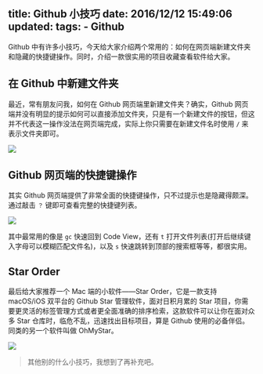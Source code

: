 title: Github 小技巧
date: 2016/12/12 15:49:06
updated: 
tags:
    - Github
---

Github 中有许多小技巧，今天给大家介绍两个常用的：如何在网页端新建文件夹和隐藏的快捷键操作。同时，介绍一款很实用的项目收藏查看软件给大家。

<!--more-->

## 在 Github 中新建文件夹

最近，常有朋友问我，如何在 Github  网页端里新建文件夹？确实，Github 网页端并没有明显的提示如何可以直接添加文件夹，只是有一个新建文件的按钮，但这并不代表这一操作没法在网页端完成，实际上你只需要在新建文件名时使用 `/` 来表示文件夹即可。

![](https://thumbs.gfycat.com/HardWideeyedHyrax-size_restricted.gif)

## Github 网页端的快捷键操作

其实 Github 网页端提供了非常全面的快捷键操作，只不过提示也是隐藏得颇深。通过敲击 `？` 键即可查看完整的快捷键列表。

![](http://data.kchen.cc/mac_qrsync/34b8e85ac70dc94abc03e22a1135183b.png-960.jpg)

其中最常用的像是 `gc` 快速回到 Code View，还有 `t` 打开文件列表(打开后继续键入字母可以模糊匹配文件名)，以及 `s` 快速跳转到顶部的搜索框等等，都很实用。

## Star Order

最后给大家推荐一个 Mac 端的小软件——Star Order，它是一款支持 macOS/iOS 双平台的 Github Star 管理软件，面对日积月累的 Star 项目，你需要更灵活的标签管理方式或者更全面准确的排序检索，这款软件可以让你在面对众多 Star 仓库时，临危不乱，迅速找出目标项目，算是 Github 使用的必备伴侣。同类的另一个软件叫做 OhMyStar。

![](http://data.kchen.cc/mac_qrsync/a1f09cedc74ba03f0556a471aed5d076.png-960.jpg)

> 其他别的什么小技巧，我想到了再补充吧。

